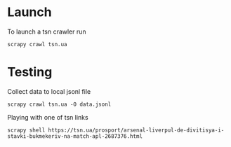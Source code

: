 # Launch
To launch a tsn crawler run
```
scrapy crawl tsn.ua
```

# Testing
Collect data to local jsonl file
```
scrapy crawl tsn.ua -O data.jsonl
```

Playing with one of tsn links

```
scrapy shell https://tsn.ua/prosport/arsenal-liverpul-de-divitisya-i-stavki-bukmekeriv-na-match-apl-2687376.html
```
